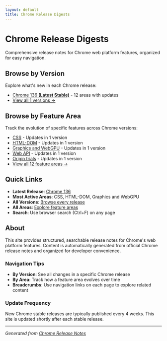 ```yaml
---
layout: default
title: Chrome Release Digests
---
```


# Chrome Release Digests

Comprehensive release notes for Chrome web platform features, organized for easy navigation.

## Browse by Version

Explore what's new in each Chrome release:

- [Chrome 136 **(Latest Stable)**](./versions/chrome-136/index.html) - 12 areas with updates
- [View all 1 versions →](./versions/index.html)

## Browse by Feature Area

Track the evolution of specific features across Chrome versions:

- [CSS](./areas/css/index.html) - Updates in 1 version
- [HTML-DOM](./areas/html-dom/index.html) - Updates in 1 version
- [Graphics and WebGPU](./areas/graphics-webgpu/index.html) - Updates in 1 version
- [Web API](./areas/webapi/index.html) - Updates in 1 version
- [Origin trials](./areas/origin-trials/index.html) - Updates in 1 version
- [View all 12 feature areas →](./areas/index.html)

## Quick Links

- **Latest Release**: [Chrome 136](./versions/chrome-136/index.html)
- **Most Active Areas**: CSS, HTML-DOM, Graphics and WebGPU
- **All Versions**: [Browse every release](./versions/index.html)
- **All Areas**: [Explore feature areas](./areas/index.html)
- **Search**: Use browser search (Ctrl+F) on any page

## About

This site provides structured, searchable release notes for Chrome's web platform features. Content is automatically generated from official Chrome release notes and organized for developer convenience.

### Navigation Tips

- **By Version**: See all changes in a specific Chrome release
- **By Area**: Track how a feature area evolves over time
- **Breadcrumbs**: Use navigation links on each page to explore related content

### Update Frequency

New Chrome stable releases are typically published every 4 weeks. This site is updated shortly after each stable release.

---

*Generated from [Chrome Release Notes](https://developer.chrome.com/release-notes/)*

